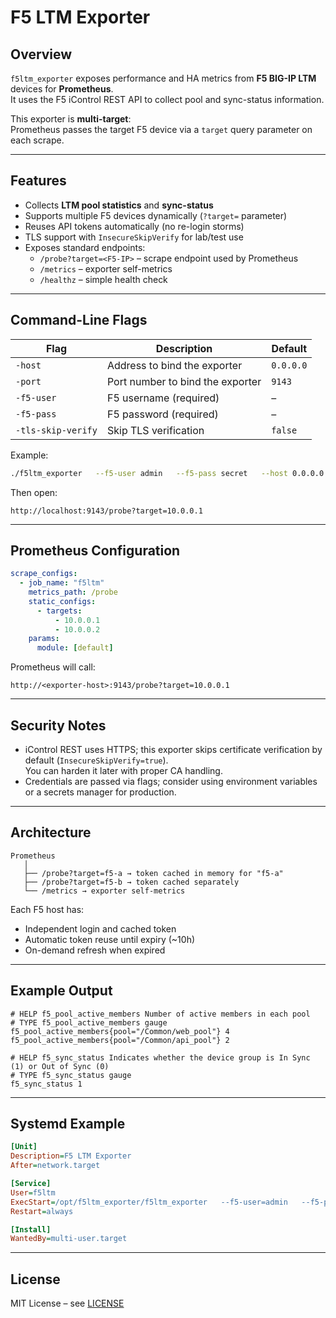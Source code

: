# F5 LTM Exporter

## Overview
`f5ltm_exporter` exposes performance and HA metrics from **F5 BIG-IP LTM** devices for **Prometheus**.  
It uses the F5 iControl REST API to collect pool and sync-status information.

This exporter is **multi-target**:  
Prometheus passes the target F5 device via a `target` query parameter on each scrape.

---

## Features
- Collects **LTM pool statistics** and **sync-status**
- Supports multiple F5 devices dynamically (`?target=` parameter)
- Reuses API tokens automatically (no re-login storms)
- TLS support with `InsecureSkipVerify` for lab/test use
- Exposes standard endpoints:
    - `/probe?target=<F5-IP>` – scrape endpoint used by Prometheus
    - `/metrics` – exporter self-metrics
    - `/healthz` – simple health check

---

## Command-Line Flags

| Flag | Description                   | Default |
|------|-------------------------------|-------|
| `-host` | Address to bind the exporter  | `0.0.0.0` |
| `-port` | Port number to bind the exporter | `9143` |
| `-f5-user` | F5 username (required)        | –     |
| `-f5-pass` | F5 password (required)        | –     |
| `-tls-skip-verify` | Skip TLS verification | `false` |

Example:
```bash
./f5ltm_exporter   --f5-user admin   --f5-pass secret   --host 0.0.0.0   --port 9143
```

Then open:
```
http://localhost:9143/probe?target=10.0.0.1
```

---

## Prometheus Configuration

```yaml
scrape_configs:
  - job_name: "f5ltm"
    metrics_path: /probe
    static_configs:
      - targets:
          - 10.0.0.1
          - 10.0.0.2
    params:
      module: [default]
```

Prometheus will call:
```
http://<exporter-host>:9143/probe?target=10.0.0.1
```

---

## Security Notes
- iControl REST uses HTTPS; this exporter skips certificate verification by default (`InsecureSkipVerify=true`).  
  You can harden it later with proper CA handling.
- Credentials are passed via flags; consider using environment variables or a secrets manager for production.

---

## Architecture
```
Prometheus
   │
   ├── /probe?target=f5-a → token cached in memory for "f5-a"
   ├── /probe?target=f5-b → token cached separately
   └── /metrics → exporter self-metrics
```

Each F5 host has:
- Independent login and cached token
- Automatic token reuse until expiry (~10h)
- On-demand refresh when expired

---

## Example Output

```
# HELP f5_pool_active_members Number of active members in each pool
# TYPE f5_pool_active_members gauge
f5_pool_active_members{pool="/Common/web_pool"} 4
f5_pool_active_members{pool="/Common/api_pool"} 2

# HELP f5_sync_status Indicates whether the device group is In Sync (1) or Out of Sync (0)
# TYPE f5_sync_status gauge
f5_sync_status 1
```

---

## Systemd Example

```ini
[Unit]
Description=F5 LTM Exporter
After=network.target

[Service]
User=f5ltm
ExecStart=/opt/f5ltm_exporter/f5ltm_exporter   --f5-user=admin   --f5-pass=secret
Restart=always

[Install]
WantedBy=multi-user.target
```

---

## License
MIT License – see [LICENSE](LICENSE)
